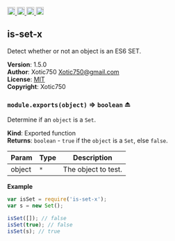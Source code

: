 <a href="https://travis-ci.org/Xotic750/is-set-x"
   title="Travis status">
<img
   src="https://travis-ci.org/Xotic750/is-set-x.svg?branch=master"
   alt="Travis status" height="18"/>
</a>
<a href="https://david-dm.org/Xotic750/is-set-x"
   title="Dependency status">
<img src="https://david-dm.org/Xotic750/is-set-x.svg"
   alt="Dependency status" height="18"/>
</a>
<a href="https://david-dm.org/Xotic750/is-set-x#info=devDependencies"
   title="devDependency status">
<img src="https://david-dm.org/Xotic750/is-set-x/dev-status.svg"
   alt="devDependency status" height="18"/>
</a>
<a href="https://badge.fury.io/js/is-set-x" title="npm version">
<img src="https://badge.fury.io/js/is-set-x.svg"
   alt="npm version" height="18"/>
</a>
<a name="module_is-set-x"></a>

## is-set-x
Detect whether or not an object is an ES6 SET.

**Version**: 1.5.0  
**Author**: Xotic750 <Xotic750@gmail.com>  
**License**: [MIT](&lt;https://opensource.org/licenses/MIT&gt;)  
**Copyright**: Xotic750  
<a name="exp_module_is-set-x--module.exports"></a>

### `module.exports(object)` ⇒ <code>boolean</code> ⏏
Determine if an `object` is a `Set`.

**Kind**: Exported function  
**Returns**: <code>boolean</code> - `true` if the `object` is a `Set`,
 else `false`.  

| Param | Type | Description |
| --- | --- | --- |
| object | <code>\*</code> | The object to test. |

**Example**  
```js
var isSet = require('is-set-x');
var s = new Set();

isSet([]); // false
isSet(true); // false
isSet(s); // true
```
